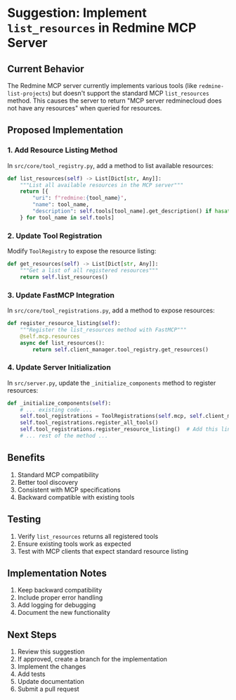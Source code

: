 # Suggestion: Implement `list_resources` in Redmine MCP Server

## Current Behavior
The Redmine MCP server currently implements various tools (like `redmine-list-projects`) but doesn't support the standard MCP `list_resources` method. This causes the server to return "MCP server redminecloud does not have any resources" when queried for resources.

## Proposed Implementation

### 1. Add Resource Listing Method
In `src/core/tool_registry.py`, add a method to list available resources:

```python
def list_resources(self) -> List[Dict[str, Any]]:
    """List all available resources in the MCP server"""
    return [{
        "uri": f"redmine:{tool_name}",
        "name": tool_name,
        "description": self.tools[tool_name].get_description() if hasattr(self.tools[tool_name], 'get_description') else ""
    } for tool_name in self.tools]
```

### 2. Update Tool Registration
Modify `ToolRegistry` to expose the resource listing:

```python
def get_resources(self) -> List[Dict[str, Any]]:
    """Get a list of all registered resources"""
    return self.list_resources()
```

### 3. Update FastMCP Integration
In `src/core/tool_registrations.py`, add a method to expose resources:

```python
def register_resource_listing(self):
    """Register the list_resources method with FastMCP"""
    @self.mcp.resources
    async def list_resources():
        return self.client_manager.tool_registry.get_resources()
```

### 4. Update Server Initialization
In `src/server.py`, update the `_initialize_components` method to register resources:

```python
def _initialize_components(self):
    # ... existing code ...
    self.tool_registrations = ToolRegistrations(self.mcp, self.client_manager, self.logger)
    self.tool_registrations.register_all_tools()
    self.tool_registrations.register_resource_listing()  # Add this line
    # ... rest of the method ...
```

## Benefits
1. Standard MCP compatibility
2. Better tool discovery
3. Consistent with MCP specifications
4. Backward compatible with existing tools

## Testing
1. Verify `list_resources` returns all registered tools
2. Ensure existing tools work as expected
3. Test with MCP clients that expect standard resource listing

## Implementation Notes
1. Keep backward compatibility
2. Include proper error handling
3. Add logging for debugging
4. Document the new functionality

## Next Steps
1. Review this suggestion
2. If approved, create a branch for the implementation
3. Implement the changes
4. Add tests
5. Update documentation
6. Submit a pull request
